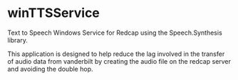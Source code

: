 # winTTSService
Text to Speech Windows Service for Redcap using the Speech.Synthesis library.

This application is designed to help reduce the lag involved in the transfer of audio data from vanderbilt by creating the audio file on the redcap server and avoiding the double hop.


